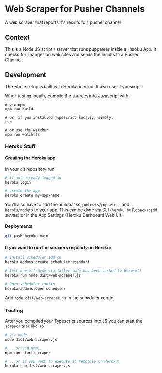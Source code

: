 # Web Scraper for Pusher Channels
A web scraper that reports it's results to a pusher channel

## Context
This is a Node.JS script / server that runs puppeteer inside a Heroku App. It checks for changes on web sites and sends the results to a Pusher Channel.

## Development
The whole setup is built with Heroku in mind. It also uses Typescript.

When testing locally, compile the sources into Javascript with
```
# via npm
npm run build

# or, if you installed Typescript locally, simply:
tsc

# or use the watcher
npm run watch:ts
``` 

### Heroku Stuff

#### Creating the Heroku app
In your git repository run:

```bash
# if not already logged in
heroku login

# create the app
heroku create my-app-name
```

You'll also have to add the buildpacks `jontewks/puppeteer` and `heroku/nodejs` to your app. This can be done via CLI (`heroku buildpacks:add $NAME$`) or in the App Settings (Heroku Dashboard Web UI).

#### Deployments
```bash
git push heroku main
```

####  If you want to run the scrapers regularly on Heroku:
```bash
# install scheduler add-on
heroku addons:create scheduler:standard

# test one-off-dyno via (after code has been pushed to Heroku!)
heroku run node dist/web-scraper.js

# Open scheduler config
heroku addons:open scheduler
```

Add `node dist/web-scraper.js` in the scheduler config.

### Testing

After you compiled your Typescript sources into JS you can start the scraper task like so:

```bash
# via node...
node dist/web-scraper.js

# ...or via npm...
npm run start:scraper

# ...or if you want to execute it remotely on Heroku:
heroku run dist/web-scraper.js
```